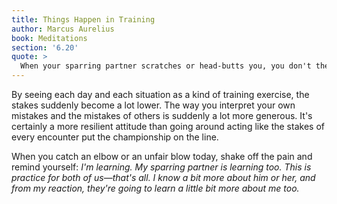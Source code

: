```yaml
---
title: Things Happen in Training
author: Marcus Aurelius
book: Meditations
section: '6.20'
quote: >
  When your sparring partner scratches or head-butts you, you don't then make a show of it, or protest, or view him with suspicion or as plotting against you. And yet you keep an eye on him, not as an enemy or with suspicion, but with a healthy avoidance. You should act this way with all things in life. We should give a pass to many things with our fellow trainees. For, as I've said, it's possible to avoid without suspicion or hate.
---
```


By seeing each day and each situation as a kind of training exercise, the stakes suddenly become a lot lower. The way you interpret your own mistakes and the mistakes of others is suddenly a lot more generous. It's certainly a more resilient attitude than going around acting like the stakes of every encounter put the championship on the line.

When you catch an elbow or an unfair blow today, shake off the pain and remind yourself: _I'm learning. My sparring partner is learning too. This is practice for both of us—that's all. I know a bit more about him or her, and from my reaction, they're going to learn a little bit more about me too._
